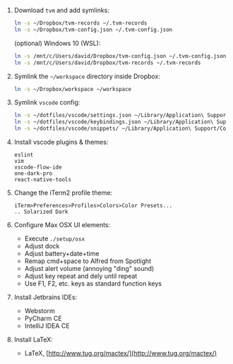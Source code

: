 1. Download `tvm` and add symlinks:

    ```bash
    ln -s ~/Dropbox/tvm-records ~/.tvm-records
    ln -s ~/Dropbox/tvm-config.json ~/.tvm-config.json
    ```

    (optional) Windows 10 (WSL):

    ```bash
    ln -s /mnt/c/Users/david/Dropbox/tvm-config.json ~/.tvm-config.json
    ln -s /mnt/c/Users/david/Dropbox/tvm-records ~/.tvm-records
    ```

1. Symlink the `~/workspace` directory inside Dropbox:

    ```bash
    ln -s ~/Dropbox/workspace ~/workspace
    ```

1. Symlink `vscode` config:

    ```bash
    ln -s ~/dotfiles/vscode/settings.json ~/Library/Application\ Support/Code/User/settings.json
    ln -s ~/dotfiles/vscode/keybindings.json ~/Library/Application\ Support/Code/User/keybindings.json
    ln -s ~/dotfiles/vscode/snippets/ ~/Library/Application\ Support/Code/User/snippets
    ```

1. Install vscode plugins & themes:

    ```
    eslint
    vim
    vscode-flow-ide
    one-dark-pro
    react-native-tools
    ```

1. Change the iTerm2 profile theme:

    ```
    iTerm>Preferences>Profiles>Colors>Color Presets...
    .. Solarized Dark
    ```

1. Configure Max OSX UI elements:

    * Execute `./setup/osx`
    * Adjust dock
    * Adjust battery+date+time
    * Remap cmd+space to Alfred from Spotlight
    * Adjust alert volume (annoying "ding" sound)
    * Adjust key repeat and dely until repeat
    * Use F1, F2, etc. keys as standard function keys

1. Install Jetbrains IDEs:

    * Webstorm
    * PyCharm CE
    * IntelliJ IDEA CE

1. Install LaTeX:

    * LaTeX, [http://www.tug.org/mactex/](http://www.tug.org/mactex/)
